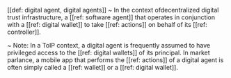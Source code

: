 [[def: digital agent, digital agents]]
~ In the context of ​​decentralized digital trust infrastructure, a [[ref: software agent]] that operates in conjunction with a [[ref: digital wallet]] to take [[ref: actions]] on behalf of its [[ref: controller]].

~ Note: In a ToIP context, a digital agent is frequently assumed to have privileged access to the [[ref: digital wallets]] of its principal. In market parlance, a mobile app that performs the [[ref: actions]] of a digital agent is often simply called a [[ref: wallet]] or a [[ref: digital wallet]].

